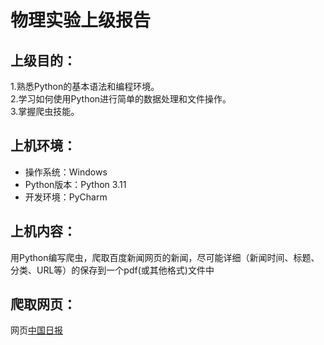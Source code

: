 # 物理实验上级报告
## 上级目的：  
1.熟悉Python的基本语法和编程环境。  
2.学习如何使用Python进行简单的数据处理和文件操作。  
3.掌握爬虫技能。

## 上机环境：

- 操作系统：Windows
- Python版本：Python 3.11
- 开发环境：PyCharm

## 上机内容：  
用Python编写爬虫，爬取百度新闻网页的新闻，尽可能详细（新闻时间、标题、分类、URL等）的保存到一个pdf(或其他格式)文件中

## 爬取网页：
网页[中国日报](https://china.chinadaily.com.cn/5bd5639ca3101a87ca8ff636)

